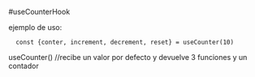 #useCounterHook

ejemplo de uso:
```
  const {conter, increment, decrement, reset} = useCounter(10)
```

useCounter() //recibe un valor por defecto y devuelve 3 funciones y un contador